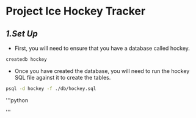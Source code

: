 
# **Project Ice Hockey Tracker**


## *1.Set Up*

- First, you will need to ensure that you have a database called hockey.

```sh
createdb hockey
```

- Once you have created the database, you will need to run the hockey SQL file against it to create the tables.

```sh
psql -d hockey -f ./db/hockey.sql
```

'''python

'''

